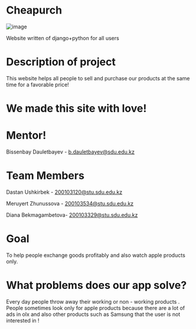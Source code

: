 # Cheapurch
![image](https://user-images.githubusercontent.com/91417345/167097446-53aa033d-a6f9-4d4f-a970-15c0bdc55c33.png)

Website written of django+python for all users

# Description of project
This website helps all people to sell and purchase our products at the same time for a favorable price!

# We made this site with love!

# Mentor!

Bissenbay Dauletbayev - b.dauletbayev@sdu.edu.kz

# Team Members
Dastan Ushkirbek - 200103120@stu.sdu.edu.kz

Meruyert Zhunussova - 200103534@stu.sdu.edu.kz

Diana Bekmagambetova- 200103329@stu.sdu.edu.kz

# Goal
To help people exchange goods profitably and also watch apple products only.

# What problems does our app solve?
Every day people throw away their working or non - working products . People sometimes look only for apple products because there are a lot of ads in olx and also other products such as Samsung that the user is not interested in !
